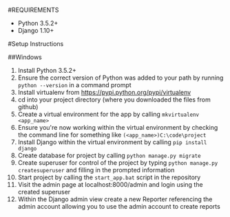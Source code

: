 
#REQUIREMENTS

- Python 3.5.2+
- Django 1.10+

#Setup Instructions

##Windows

1. Install Python 3.5.2+
  1. Ensure the correct version of Python was added to your path by running `python --version` in a command prompt
2. Install virtualenv from https://pypi.python.org/pypi/virtualenv
  1. cd into your project directory (where you downloaded the files from github)
  2. Create a virtual environment for the app by calling `mkvirtualenv <app_name>`
3. Ensure you're now working within the virtual environment by checking the command line for something like `(<app_name>)C:\code\project`
  1. Install Django within the virtual environment by calling `pip install django`
  2. Create database for project by calling `python manage.py migrate`
  3. Create superuser for control of the project by typing `python manage.py createsuperuser` and filling in the prompted information
  4. Start project by calling the `start_app.bat` script in the repository
4. Visit the admin page at localhost:8000/admin and login using the created superuser
  1. Within the Django admin view create a new Reporter referencing the admin account allowing you to use the admin account to create reports